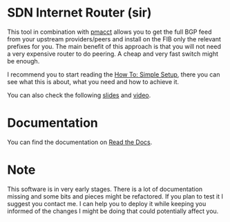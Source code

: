 SDN Internet Router (sir)
=========================

This tool in combination with [pmacct](http://www.pmacct.net/) allows you to get the full BGP feed from your upstream providers/peers and install on the FIB only the relevant prefixes for you. The main benefit of this approach is that you will not need a very expensive router to do peering. A cheap and very fast switch might be enough.

I recommend you to start reading the [How To: Simple Setup](http://sdn-internet-router-sir.readthedocs.org/en/latest/how_to_simple/index.html), there you can see what this is about, what you need and how to achieve it.

You can also check the following [slides](docs/_static/SDN_Internet_Router-sir-Nov14.pdf) and [video](http://youtu.be/o1njanXhQqM?list=PLXSSXAe33jI2IIWtfnnEj5J7B7KoixKCe).

Documentation
=============

You can find the documentation on [Read the Docs](http://sdn-internet-router-sir.readthedocs.org/en/latest/).


Note
====

This software is in very early stages. There is a lot of documentation missing and some bits and pieces might be refactored. If you plan to test it I suggest you contact me. I can help you to deploy it while keeping you informed of the changes I might be doing that could potentially affect you.

